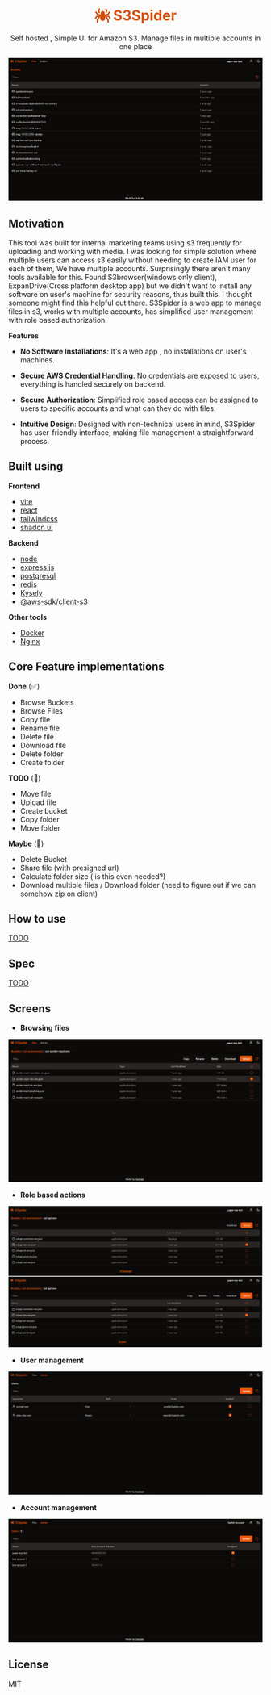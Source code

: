 <h1 style="display:flex; align-items:center; gap:5px; justify-content:center;">
    <img src="./client/public/icons/logo32.png" alt="logo">
    <span style="display:block;color:#D3500C">S3Spider</span>
</h1>
<p style="text-align:center">Self hosted , Simple UI for Amazon S3. Manage files in multiple accounts in one place</p>

<img src="./screens/buckets.PNG" alt="app ui">


## Motivation

This tool was built for internal marketing teams using s3 frequently for uploading and working with media. I was looking for simple solution where multiple users can access s3 easily without needing to create IAM user for each of them, We have multiple accounts. Surprisingly there aren't many tools available for this. Found S3browser(windows only client), ExpanDrive(Cross platform desktop app) but we didn't want to install any software on user's machine for security reasons, thus built this. I thought someone might find this helpful out there. S3Spider is a web app to manage files in s3, works with multiple accounts, has simplified user management with role based authorization. 

**Features**

- **No Software Installations**: It's a web app , no installations on user's machines. 

- **Secure AWS Credential Handling**: No credentials are exposed to users, everything is handled securely on backend.

- **Secure Authorization**: Simplified role based access can be assigned to users to specific accounts and what can they do with files.

- **Intuitive Design**: Designed with non-technical users in mind, S3Spider has user-friendly interface, making file
management a straightforward process.


## Built using

**Frontend**

- [vite](https://vitejs.dev/)
- [react](https://react.dev/)
- [tailwindcss](https://tailwindcss.com/)
- [shadcn ui](https://ui.shadcn.com/)

**Backend**

- [node](https://nodejs.org/en/)
- [express.js](https://expressjs.com/)
- [postgresql](https://www.postgresql.org/)
- [redis](https://redis.io/)
- [Kysely](https://kysely.dev/)
- [@aws-sdk/client-s3](https://www.npmjs.com/package/@aws-sdk/client-s3)

**Other tools**

- [Docker](https://www.docker.com/)
- [Nginx](https://www.nginx.com/)

## Core Feature implementations

**Done** (✅)

- Browse Buckets
- Browse Files
- Copy file
- Rename file
- Delete file
- Download file
- Delete folder
- Create folder

**TODO** (📑)
- Move file
- Upload file
- Create bucket
- Copy folder
- Move folder

**Maybe** (🤞)
- Delete Bucket
- Share file (with presigned url)
- Calculate folder size ( is this even needed?)
- Download multiple files / Download folder (need to figure out if we can somehow zip on client)

## How to use

[TODO](#)

## Spec

[TODO](#)

## Screens

- **Browsing files**

<img src="./screens/Files.PNG" alt="file browser"><br/>

- **Role based actions**

<img src="./screens/file_actions_for_users.png" alt="file actions for different roles"><br/>

- **User management**

<img src="./screens/user-mgmt.PNG" alt="user management"><br/>

- **Account management**

<img src="./screens/accounts-mgmt.PNG" alt="account assignments"><br/>


## License

MIT